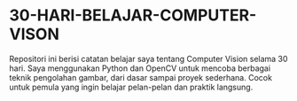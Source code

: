 # 30-HARI-BELAJAR-COMPUTER-VISON
Repositori ini berisi catatan belajar saya tentang Computer Vision selama 30 hari. Saya menggunakan Python dan OpenCV untuk mencoba berbagai teknik pengolahan gambar, dari dasar sampai proyek sederhana. Cocok untuk pemula yang ingin belajar pelan-pelan dan praktik langsung.
